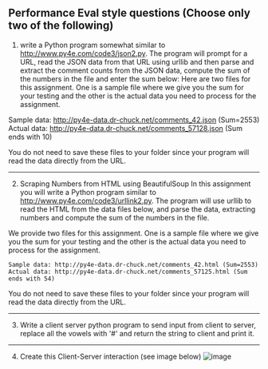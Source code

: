 ## Performance Eval style questions (Choose only two of the following) 

1.  write a Python program somewhat similar to http://www.py4e.com/code3/json2.py. 
The program will prompt for a URL, read the JSON data from that URL using urllib and 
then parse and extract the comment counts from the JSON data, 
compute the sum of the numbers in the file and enter the sum below:
Here are two files for this assignment. 
One is a sample file where we give you the sum for your testing and the other is the actual data you need to process for the assignment.
  
  Sample data: http://py4e-data.dr-chuck.net/comments_42.json (Sum=2553)
  Actual data: http://py4e-data.dr-chuck.net/comments_57128.json (Sum ends with 10)
  
You do not need to save these files to your folder since your program will read the data directly from the URL. 

________________________________________________________________________________________________________________________

2. Scraping Numbers from HTML using BeautifulSoup In this assignment you will write a Python program similar to http://www.py4e.com/code3/urllink2.py. The program will use urllib to read the HTML from the data files below, and parse the data, extracting numbers and compute the sum of the numbers in the file.

We provide two files for this assignment. One is a sample file where we give you the sum for your testing and the other is the actual data you need to process for the assignment.

    Sample data: http://py4e-data.dr-chuck.net/comments_42.html (Sum=2553)
    Actual data: http://py4e-data.dr-chuck.net/comments_57125.html (Sum ends with 54)

You do not need to save these files to your folder since your program will read the data directly from the URL. 

____________________________________________________________________________________________________________________________

3. Write a client server python program to send input from client to server, replace all the vowels with '#' and return the string to client and print it.
_________________________________________________________________________________________________________________________
4. Create this Client-Server interaction (see image below)
![image](https://user-images.githubusercontent.com/47218880/71123669-c6b20800-21a8-11ea-901c-2c58f640bede.png)

